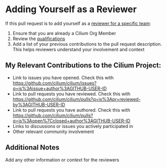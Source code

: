 # Adding Yourself as a Reviewer
If this pull request is to add yourself as a [reviewer for a specific team](https://github.com/cilium/community/tree/main/ladder/teams):
1. Ensure that you are already a Cilium Org Member
2. Review the [qualifications](https://github.com/cilium/community/blob/main/CONTRIBUTOR-LADDER.md#reviewer)
3. Add a list of your previous contributions to the pull request description. This helps reviewers understand your involvement and context

## My Relevant Contributions to the Cilium Project:
- Link to issues you have opened. Check this with https://github.com/cilium/cilium/issues?q=is%3Aissue+author%3AGITHUB-USER-ID
- Link to pull requests you have reviewed. Check this with https://github.com/cilium/cilium/pulls?q=is%3Apr+reviewed-by%3AGITHUB-USER-ID
- Link to pull requests you have authored. Check this with https://github.com/cilium/cilium/pulls?q=is%3Aopen%7Cclosed+author%3AGITHUB-USER-ID
- Links to discussions or issues you actively participated in
- Other relevant community involvement

## Additional Notes
Add any other information or context for the reviewers
